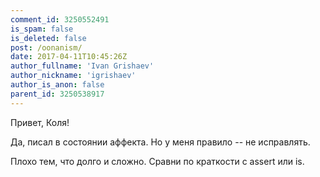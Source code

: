 ```yaml
---
comment_id: 3250552491
is_spam: false
is_deleted: false
post: /oonanism/
date: 2017-04-11T10:45:26Z
author_fullname: 'Ivan Grishaev'
author_nickname: 'igrishaev'
author_is_anon: false
parent_id: 3250538917
---
```


<p>Привет, Коля!</p><p>Да, писал в состоянии аффекта. Но у меня правило -- не исправлять.</p><p>Плохо тем, что долго и сложно. Сравни по краткости с assert или is.</p>
